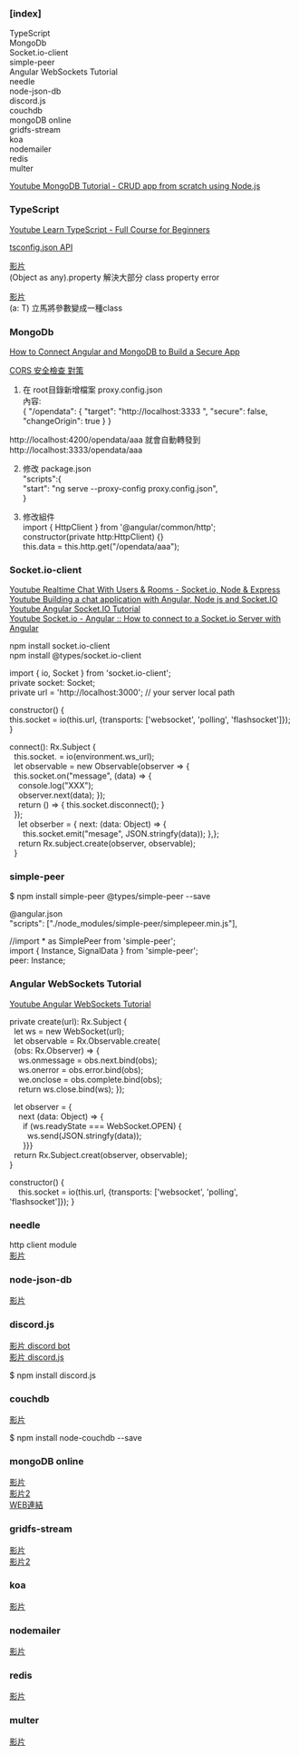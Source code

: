 
### [index]  
TypeScript  
MongoDb  
Socket.io-client    
simple-peer  
Angular WebSockets Tutorial   
needle  
node-json-db  
discord.js  
couchdb  
mongoDB online  
gridfs-stream  
koa  
nodemailer  
redis  
multer  



[Youtube MongoDB Tutorial - CRUD app from scratch using Node.js](https://www.youtube.com/watch?v=CyTWPr_WwdI&ab_channel=freeCodeCamp.org)  


### TypeScript  

[Youtube Learn TypeScript - Full Course for Beginners](https://www.youtube.com/watch?v=gp5H0Vw39yw&ab_channel=freeCodeCamp.org)  

[tsconfig.json API](https://www.tslang.cn/docs/handbook/tsconfig-json.html)  

[影片](https://youtu.be/gp5H0Vw39yw?t=3265)  
(Object as any).property  解決大部分 class property error  

[影片](https://youtu.be/gp5H0Vw39yw?t=4430)  
<T extends object> (a: T) 立馬將參數變成一種class  

   



### MongoDb  

[How to Connect Angular and MongoDB to Build a Secure App](https://developer.okta.com/blog/2019/09/11/angular-mongodb)  

[CORS 安全檢查 對策](https://blog.miniasp.com/post/2017/02/05/Setup-proxy-to-backend-in-Angular-CLI)  
1. 在 root目錄新增檔案 proxy.config.json  
內容:  
{
    "/opendata": {
      "target": "http://localhost:3333 ",
      "secure": false,
      "changeOrigin": true
    }
  }
  
http://localhost:4200/opendata/aaa 就會自動轉發到  http://localhost:3333/opendata/aaa  

2. 修改 package.json  
 "scripts":{  
   "start": "ng serve --proxy-config proxy.config.json",  
 }
 
 3. 修改組件  
  import { HttpClient } from '@angular/common/http';  
  constructor(private http:HttpClient) {}  
  this.data = this.http.get("/opendata/aaa");  



### Socket.io-client  
[Youtube Realtime Chat With Users & Rooms - Socket.io, Node & Express](https://www.youtube.com/watch?v=jD7FnbI76Hg&list=PLillGF-RfqbZ2ybcoD2OaabW2P7Ws8CWu&index=29)    
[Youtube Building a chat application with Angular, Node js and Socket.IO](https://www.youtube.com/watch?v=h39ZhR7PUts&t=1826s&ab_channel=TheSwagCoder)  
[Youtube Angular Socket.IO Tutorial](https://www.youtube.com/watch?v=n7OKfVwClE4&ab_channel=TutorialEdge)  
[Youtube Socket.io - Angular :: How to connect to a Socket.io Server with Angular](https://youtu.be/66T2A2dvplY?t=123)  
   

npm install socket.io-client  
npm install @types/socket.io-client  

import { io, Socket } from 'socket.io-client';  
private socket: Socket;  
  private url = 'http://localhost:3000'; // your server local path  

  constructor() {   
    this.socket = io(this.url, {transports: ['websocket', 'polling', 'flashsocket']});  
  }  
  
  

connect(): Rx.Subject<MessageEvent> {  
&nbsp; this.socket. = io(environment.ws_url);    
&nbsp; let observable = new Observable(observer => {    
&nbsp; this.socket.on("message", (data) => {   
&nbsp; &nbsp; console.log("XXX");    
&nbsp; &nbsp; observer.next(data); });  
&nbsp; &nbsp; return () => { this.socket.disconnect();  }  
&nbsp; });  
&nbsp; &nbsp; let obserber = { next: (data: Object) => {  
&nbsp; &nbsp; &nbsp; this.socket.emit("mesage", JSON.stringfy(data));  },};  
&nbsp; &nbsp; return Rx.subject.create(observer, observable);  
&nbsp; }

### simple-peer  
$ npm install simple-peer @types/simple-peer --save  

@angular.json  
"scripts": ["./node_modules/simple-peer/simplepeer.min.js"],  

//import * as SimplePeer from 'simple-peer';  
import { Instance, SignalData } from 'simple-peer';  
peer: Instance;  

### Angular WebSockets Tutorial  
[Youtube Angular WebSockets Tutorial](https://youtu.be/8CNVYWiR5fg?list=PLzUGFf4GhXBLlWgVXafxrXRQWhGQr2lKQ&t=49)  

private create(url): Rx.Subject<MessageEvent> {  
&nbsp; let ws = new WebSocket(url);  
&nbsp; let observable = Rx.Observable.create(  
&nbsp; (obs: Rx.Observer<MessageEvent>) => {  
&nbsp; &nbsp; ws.onmessage = obs.next.bind(obs);  
&nbsp; &nbsp; ws.onerror = obs.error.bind(obs);  
&nbsp; &nbsp; we.onclose = obs.complete.bind(obs);  
&nbsp; &nbsp; return ws.close.bind(ws); });  

&nbsp; let observer = {  
&nbsp; &nbsp; next (data: Object) => {  
&nbsp; &nbsp; &nbsp; if (ws.readyState === WebSocket.OPEN) {  
&nbsp; &nbsp; &nbsp; &nbsp; ws.send(JSON.stringfy(data));  
&nbsp; &nbsp; &nbsp; }}}  
&nbsp; return Rx.Subject.creat(observer, observable);  
}

constructor() {  
&nbsp; &nbsp; this.socket = io(this.url, {transports: ['websocket', 'polling', 'flashsocket']});
}  


###  needle  

http client module  
[影片](https://youtu.be/PjjjhGW4ceM?list=PLillGF-RfqbZ2ybcoD2OaabW2P7Ws8CWu&t=648)  


### node-json-db
   
[影片](https://youtu.be/KQya9i6czhM?list=PLillGF-RfqbZ2ybcoD2OaabW2P7Ws8CWu&t=414)  


### discord.js  

[影片 discord bot](https://youtu.be/BmKXBVdEV0g?&ab_channel=TraversyMedia&t=316)  
[影片 discord.js](https://youtu.be/BmKXBVdEV0g?&ab_channel=TraversyMedia&t=704) 

$ npm install discord.js  


### couchdb  

[影片](https://youtu.be/R6LUMXrAoCE?list=PLillGF-RfqbZ2ybcoD2OaabW2P7Ws8CWu&t=368)  

$ npm install node-couchdb --save  



### mongoDB online  

[影片](https://youtu.be/3f5Q9wDePzY?list=PLillGF-RfqbZ2ybcoD2OaabW2P7Ws8CWu&t=281)  
[影片2](https://youtu.be/3f5Q9wDePzY?list=PLillGF-RfqbZ2ybcoD2OaabW2P7Ws8CWu&t=1160)  
[WEB連結](https://mlab.com/welcome/)  


### gridfs-stream  

[影片](https://youtu.be/3f5Q9wDePzY?list=PLillGF-RfqbZ2ybcoD2OaabW2P7Ws8CWu&t=444)  
[影片2](https://youtu.be/3f5Q9wDePzY?list=PLillGF-RfqbZ2ybcoD2OaabW2P7Ws8CWu&t=1299)  


### koa  

[影片](https://youtu.be/z84uTk5zmak?list=PLillGF-RfqbZ2ybcoD2OaabW2P7Ws8CWu&t=607)  


### nodemailer  

[影片](https://youtu.be/nF9g1825mwk?list=PLillGF-RfqbZ2ybcoD2OaabW2P7Ws8CWu&t=101)  


### redis  

[影片](https://youtu.be/oaJq1mQ3dFI?list=PLillGF-RfqbZ2ybcoD2OaabW2P7Ws8CWu&t=376)  


### multer  

[影片](https://youtu.be/9Qzmri1WaaE?list=PLillGF-RfqbZ2ybcoD2OaabW2P7Ws8CWu&t=972)  


